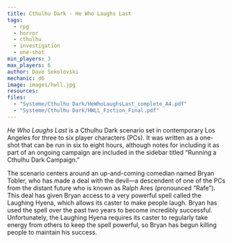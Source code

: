 ```yaml
---
title: Cthulhu Dark - He Who Laughs Last
tags:
  - rpg
  - horror
  - cthulhu
  - investigation
  - one-shot
min_players: 3
max_players: 6
author: Dave Sokolovski
mechanic: d6
image: images/hwll.jpg
resources:
files:
  - "Systeme/Cthulhu Dark/HeWhoLaughsLast_complete_A4.pdf"
  - "Systeme/Cthulhu Dark/HWLL_Fiction_Final.pdf"
---
```


*He Who Laughs Last* is a Cthulhu Dark scenario set
in contemporary Los Angeles for three to six player characters (PCs). It was written as a one-shot that can be run in six to eight hours, although notes for including
it as part of an ongoing campaign are included in the sidebar titled “Running a Cthulhu Dark Campaign.”


The scenario centers around an up-and-coming comedian named Bryan Tobler, who has made a deal with the devil—a descendent of one of the PCs from the distant future who is known as Ralph Ares (pronounced “Rafe”). This deal has given Bryan access to a very powerful spell called the Laughing Hyena, which allows its caster to make people laugh. Bryan has used the spell over the past two years to become incredibly successful. Unfortunately, the Laughing Hyena requires its caster to regularly take energy from others to keep the spell powerful, so Bryan has begun killing people to maintain his success.
